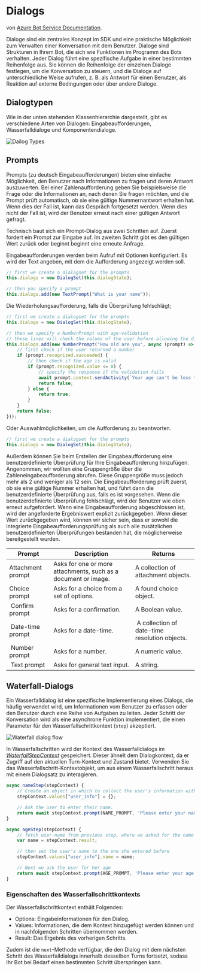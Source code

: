 # Dialogs

von [Azure Bot Service Documentation](https://docs.microsoft.com/de-de/azure/bot-service/bot-builder-concept-dialog?view=azure-bot-service-4.0).

Dialoge sind ein zentrales Konzept im SDK und eine praktische Möglichkeit zum Verwalten einer Konversation mit dem Benutzer. Dialoge sind Strukturen in Ihrem Bot, die sich wie Funktionen im Programm des Bots verhalten. Jeder Dialog führt eine spezifische Aufgabe in einer bestimmten Reihenfolge aus. Sie können die Reihenfolge der einzelnen Dialoge festlegen, um die Konversation zu steuern, und die Dialoge auf unterschiedliche Weise aufrufen, z. B. als Antwort für einen Benutzer, als Reaktion auf externe Bedingungen oder über andere Dialoge.

## Dialogtypen

Wie in der unten stehenden Klassenhierarchie dargestellt, gibt es verschiedene Arten von Dialogen: Eingabeaufforderungen, Wasserfalldialoge und Komponentendialoge.

![Dailog Types](https://docs.microsoft.com/de-de/azure/bot-service/v4sdk/media/bot-builder-dialog-classes.png?view=azure-bot-service-4.0)

## Prompts

Prompts (zu deutsch Eingabeaufforderungen) bieten eine einfache Möglichkeit, den Benutzer nach Informationen zu fragen und deren Antwort auszuwerten. Bei einer Zahlenaufforderung geben Sie beispielsweise die Frage oder die Informationen an, nach denen Sie fragen möchten, und die Prompt prüft automatisch, ob sie eine gültige Nummernantwort erhalten hat. Wenn dies der Fall ist, kann das Gespräch fortgesetzt werden. Wenn dies nicht der Fall ist, wird der Benutzer erneut nach einer gültigen Antwort gefragt.

Technisch baut sich ein Prompt-Dialog aus zwei Schritten auf. Zuerst fordert ein Prompt zur Eingabe auf. Im zweiten Schritt gibt es den gültigen Wert zurück oder beginnt beginnt eine erneute Anfrage.

Eingabeaufforderungen werden beim Aufruf mit Optionen konfiguriert. Es wird der Text angeben, mit dem die Aufforderung angezeigt werden soll.

```javascript
// first we create a dialogset for the prompts
this.dialogs = new DialogSet(this.dialogState);

// then you specify a prompt
this.dialogs.add(new TextPrompt("What is your name"));
```

Die Wiederholungsaufforderung, falls die Überprüfung fehlschlägt;

```javascript
// first we create a dialogset for the prompts
this.dialogs = new DialogSet(this.dialogState);

// then we specify a NumberPrompt with age-validation
// these lines will check the values of the user before allowing the dialog to continue
this.dialogs.add(new NumberPrompt("How old are you", async (prompt) => {
    // first check if the user returned a number
    if (prompt.recognized.succeeded) {
        // then check if the age is valid
        if (prompt.recognized.value <= 0) {
            // specify the response if the validation fails
            await prompt.context.sendActivity(`Your age can't be less than zero.`);
            return false;
        } else {
            return true;
        }
    }
    return false;
}));
```

Oder Auswahlmöglichkeiten, um die Aufforderung zu beantworten.

```javascript
// first we create a dialogset for the prompts
this.dialogs = new DialogSet(this.dialogState);


```


Außerdem können Sie beim Erstellen der Eingabeaufforderung eine benutzerdefinierte Überprüfung für Ihre Eingabeaufforderung hinzufügen. Angenommen, wir wollten eine Gruppengröße über die Zahleneingabeaufforderung abrufen. Diese Gruppengröße muss jedoch mehr als 2 und weniger als 12 sein. Die Eingabeaufforderung prüft zuerst, ob sie eine gültige Nummer erhalten hat, und führt dann die benutzerdefinierte Überprüfung aus, falls es ist vorgesehen. Wenn die benutzerdefinierte Überprüfung fehlschlägt, wird der Benutzer wie oben erneut aufgefordert.
Wenn eine Eingabeaufforderung abgeschlossen ist, wird der angeforderte Ergebniswert explizit zurückgegeben. Wenn dieser Wert zurückgegeben wird, können wir sicher sein, dass er sowohl die integrierte Eingabeaufforderungsprüfung als auch alle zusätzlichen benutzerdefinierten Überprüfungen bestanden hat, die möglicherweise bereitgestellt wurden.

| Prompt | Description | Returns |
|--|--|--|
| Attachment prompt | Asks for one or more attachments, such as a document or image. | A collection of attachment objects. |
| Choice prompt | Asks for a choice from a set of options. | A found choice object. |
| Confirm prompt | Asks for a confirmation. | A Boolean value. |
| Date-time prompt | Asks for a date-time. | A collection of date-time resolution objects. |
| Number prompt | Asks for a number. | A numeric value. |
| Text prompt | Asks for general text input. | A string.|

## Waterfall-Dialogs

Ein Wasserfalldialog ist eine spezifische Implementierung eines Dialogs, die häufig verwendet wird, um Informationen vom Benutzer zu erfassen oder den Benutzer durch eine Reihe von Aufgaben zu leiten. Jeder Schritt der Konversation wird als eine asynchrone Funktion implementiert, die einen Parameter für den Wasserfallschrittkontext (`step`) akzeptiert.

![Waterfall dialog flow](https://docs.microsoft.com/en-us/azure/bot-service/v4sdk/media/bot-builder-dialog-concept.png?view=azure-bot-service-4.0)

In Wasserfallschritten wird der Kontext des Wasserfalldialogs im *[WaterfallStepContext](https://docs.microsoft.com/en-us/javascript/api/botbuilder-dialogs/waterfallstepcontext?view=botbuilder-ts-latest)* gespeichert. Dieser ähnelt dem Dialogkontext, da er Zugriff auf den aktuellen Turn-Kontext und Zustand bietet. Verwenden Sie das Wasserfallschritt-Kontextobjekt, um aus einem Wasserfallschritt heraus mit einem Dialogsatz zu interagieren.

```javascript
async nameStep(stepContext) {
    // Create an object in which to collect the user's information within the dialog. We can use this information in subsequent steps.
    stepContext.values["user_info"] = {};

    // Ask the user to enter their name.
    return await stepContext.prompt(NAME_PROMPT, 'Please enter your name.');
}

async ageStep(stepContext) {
    // fetch user-name from previous step, where we asked for the name
    var name = stepContext.result;

    // then set the user's name to the one she entered before
    stepContext.values["user_info"].name = name;

    // Next we ask the user for her age
    return await stepContext.prompt(AGE_PROMPT, 'Please enter your age.');
}
```

### Eigenschaften des Wasserfallschrittkontexts

Der Wasserfallschrittkontext enthält Folgendes:

* Options: Eingabeinformationen für den Dialog.
* Values: Informationen, die dem Kontext hinzugefügt werden können und in nachfolgenden Schritten übernommen werden.
* Result: Das Ergebnis des vorherigen Schritts.

Zudem ist die `next`-Methode verfügbar, die den Dialog mit dem nächsten Schritt des Wasserfalldialogs innerhalb desselben Turns fortsetzt, sodass Ihr Bot bei Bedarf einen bestimmten Schritt überspringen kann.